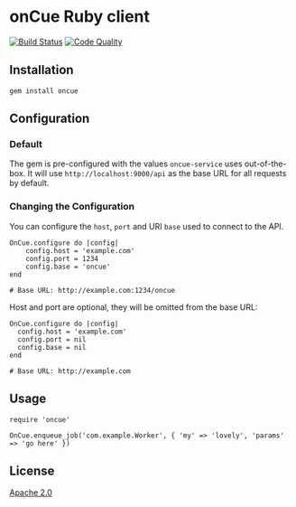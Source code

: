 # onCue Ruby client

[![Build Status](https://travis-ci.org/michaelmarconi/oncue-ruby.png)](https://travis-ci.org/michaelmarconi/oncue-ruby)
[![Code Quality](https://codeclimate.com/github/michaelmarconi/oncue-ruby.png)](https://codeclimate.com/github/michaelmarconi/oncue-ruby)

## Installation

    gem install oncue

## Configuration

### Default

The gem is pre-configured with the values `oncue-service` uses out-of-the-box. It will use `http://localhost:9000/api`
as the base URL for all requests by default.

### Changing the Configuration

You can configure the `host`, `port` and URI `base` used to connect to the API.
    
    OnCue.configure do |config|
        config.host = 'example.com'
        config.port = 1234
        config.base = 'oncue'
    end
    
    # Base URL: http://example.com:1234/oncue
    
Host and port are optional, they will be omitted from the base URL:
    
    OnCue.configure do |config|
      config.host = 'example.com'
      config.port = nil
      config.base = nil
    end
    
    # Base URL: http://example.com
    
## Usage

    require 'oncue'
    
    OnCue.enqueue_job('com.example.Worker', { 'my' => 'lovely', 'params' => 'go here' })
    
## License

[Apache 2.0](http://www.apache.org/licenses/LICENSE-2.0.html)
    

